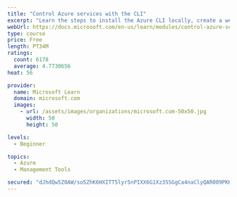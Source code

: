```yaml
---
title: "Control Azure services with the CLI"
excerpt: "Learn the steps to install the Azure CLI locally, create a website, and manage Azure resources using the CLI."
webUrl: https://docs.microsoft.com/en-us/learn/modules/control-azure-services-with-cli/
type: course
price: Free
length: PT34M
ratings:
  count: 6178
  average: 4.7730656
heat: 56

provider:
  name: Microsoft Learn
  domain: microsoft.com
  images:
    - url: /assets/images/organizations/microsoft.com-50x50.jpg
      width: 50
      height: 50

levels:
  - Beginner

topics:
  - Azure
  - Management Tools

secured: "dJhdQw5Z0AW/so5ZhK6HXITT5lyr5nPIXX6G1Xz35SGgCa4naClyQAR009PKHDjfU7Q3/2tcMuTJi737UI23VWyRaR/YQgYIgiVo40FFhY0yoMJl3ns1igT4xohk+z5J0UmJotlqYU7mOhjZ6c8W8qphVkZld7j4TSPMnUDSzQQO4Smzvu+rVn2AzAhBDrvyh8BepveG4avK2IqppoaQxMy+r4rrW+ITJVcbNtzEzYDrj8baq00e3zXwL6Feq1e/oHAohMVX9W4r+w3G8X+Q6TCd8jHK87Ysw8Zy8zoF8YYunEQkVSE6UZX0GjZsqm2HWosUchbqelv2X/mO+zoNh8PfeiMjPMg3VvMPo8ld3zFKtxpdjCswgYZStxSOQLaNAoUAsT6YU7blftaexdmwgwsnsYG7cYrgX7Ibdh3Li2U=;XUWpm7XI1nLtrXZXr/vZNA=="
---
```


